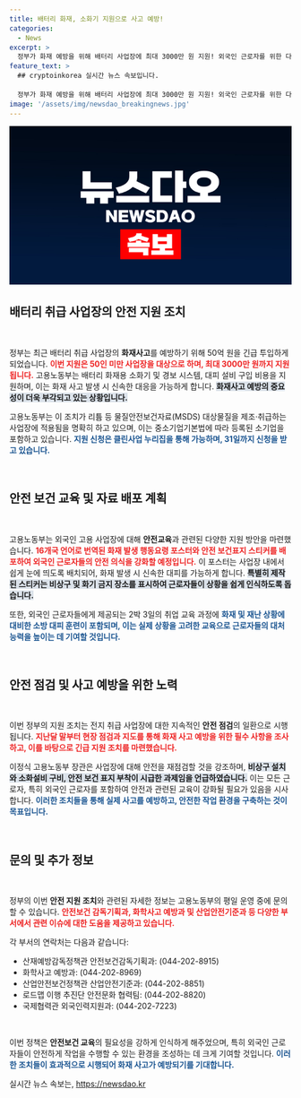 ```yaml
---
title: 배터리 화재, 소화기 지원으로 사고 예방!
categories:
  - News
excerpt: >
  정부가 화재 예방을 위해 배터리 사업장에 최대 3000만 원 지원! 외국인 근로자를 위한 다국어 안전 안내도 배포. 불안한 화재 안전, 이제는 안심하고 일할 수 있습니다! 클릭해서 자세히 알아보세요!
feature_text: >
  ## cryptoinkorea 실시간 뉴스 속보입니다.

  정부가 화재 예방을 위해 배터리 사업장에 최대 3000만 원 지원! 외국인 근로자를 위한 다국어 안전 안내도 배포. 불안한 화재 안전, 이제는 안심하고 일할 수 있습니다! 클릭해서 자세히 알아보세요!
image: '/assets/img/newsdao_breakingnews.jpg'
---
```


<p><img src="/assets/img/newsdao_breakingnews.jpg" alt="cryptoinkorea 속보" /></p>

<h2 data-ke-size="size26">배터리 취급 사업장의 안전 지원 조치</h2>

<p data-ke-size="size16">&nbsp;</p>

<p>정부는 최근 배터리 취급 사업장의 <b>화재사고</b>를 예방하기 위해 50억 원을 긴급 투입하게 되었습니다. <b><span style="color: #ee2323;">이번 지원은 50인 미만 사업장을 대상으로 하며, 최대 3000만 원까지 지원됩니다.</span></b> 고용노동부는 배터리 화재용 소화기 및 경보 시스템, 대피 설비 구입 비용을 지원하며, 이는 화재 사고 발생 시 신속한 대응을 가능하게 합니다. <b><span style="background-color: #21538527;">화재사고 예방의 중요성이 더욱 부각되고 있는 상황입니다.</span></b> </p>

<p>고용노동부는 이 조치가 리튬 등 물질안전보건자료(MSDS) 대상물질을 제조·취급하는 사업장에 적용됨을 명확히 하고 있으며, 이는 중소기업기본법에 따라 등록된 소기업을 포함하고 있습니다. <b><span style="color: #1a5490;">지원 신청은 클린사업 누리집을 통해 가능하며, 31일까지 신청을 받고 있습니다.</span></b></p>

<p data-ke-size="size16">&nbsp;</p>

<h2 data-ke-size="size26">안전 보건 교육 및 자료 배포 계획</h2>

<p data-ke-size="size16">&nbsp;</p>

<p>고용노동부는 외국인 고용 사업장에 대해 <b>안전교육</b>과 관련된 다양한 지원 방안을 마련했습니다. <b><span style="color: #ee2323;">16개국 언어로 번역된 화재 발생 행동요령 포스터와 안전 보건표지 스티커를 배포하여 외국인 근로자들의 안전 의식을 강화할 예정입니다.</span></b> 이 포스터는 사업장 내에서 쉽게 눈에 띄도록 배치되어, 화재 발생 시 신속한 대피를 가능하게 합니다. <b><span style="background-color: #21538527;">특별히 제작된 스티커는 비상구 및 화기 금지 장소를 표시하여 근로자들이 상황을 쉽게 인식하도록 돕습니다.</span></b></p>

<p>또한, 외국인 근로자들에게 제공되는 2박 3일의 취업 교육 과정에 <b><span style="color: #1a5490;">화재 및 재난 상황에 대비한 소방 대피 훈련이 포함되며, 이는 실제 상황을 고려한 교육으로 근로자들의 대처 능력을 높이는 데 기여할 것입니다.</span></b> </p>

<p data-ke-size="size16">&nbsp;</p> 

<h2 data-ke-size="size26">안전 점검 및 사고 예방을 위한 노력</h2>

<p data-ke-size="size16">&nbsp;</p>

<p>이번 정부의 지원 조치는 전지 취급 사업장에 대한 지속적인 <b>안전 점검</b>의 일환으로 시행됩니다. <b><span style="color: #ee2323;">지난달 말부터 현장 점검과 지도를 통해 화재 사고 예방을 위한 필수 사항을 조사하고, 이를 바탕으로 긴급 지원 조치를 마련했습니다.</span></b> </p>

<p>이정식 고용노동부 장관은 사업장에 대해 안전을 재점검할 것을 강조하며, <b><span style="background-color: #21538527;">비상구 설치와 소화설비 구비, 안전 보건 표지 부착이 시급한 과제임을 언급하였습니다.</span></b> 이는 모든 근로자, 특히 외국인 근로자를 포함하여 안전과 관련된 교육이 강화될 필요가 있음을 시사합니다. <b><span style="color: #1a5490;">이러한 조치들을 통해 실제 사고를 예방하고, 안전한 작업 환경을 구축하는 것이 목표입니다.</span></b></p>

<p data-ke-size="size16">&nbsp;</p>

<h2 data-ke-size="size26">문의 및 추가 정보</h2>

<p data-ke-size="size16">&nbsp;</p>

<p>정부의 이번 <b>안전 지원 조치</b>와 관련된 자세한 정보는 고용노동부의 평일 운영 중에 문의할 수 있습니다. <b><span style="color: #ee2323;">안전보건 감독기획과, 화학사고 예방과 및 산업안전기준과 등 다양한 부서에서 관련 이슈에 대한 도움을 제공하고 있습니다.</span></b> </p>

<p>각 부서의 연락처는 다음과 같습니다: </p>

<ul>
    <li>산재예방감독정책관 안전보건감독기획과: (044-202-8915)</li>
    <li>화학사고 예방과: (044-202-8969)</li>
    <li>산업안전보건정책관 산업안전기준과: (044-202-8851)</li>
    <li>로드맵 이행 추진단 안전문화 협력팀: (044-202-8820)</li>
    <li>국제협력관 외국인력지원과: (044-202-7223)</li>
</ul>

<p data-ke-size="size16">&nbsp;</p>

<p>이번 정책은 <b>안전보건 교육</b>의 필요성을 강하게 인식하게 해주었으며, 특히 외국인 근로자들이 안전하게 작업을 수행할 수 있는 환경을 조성하는 데 크게 기여할 것입니다. <b><span style="color: #1a5490;">이러한 조치들이 효과적으로 시행되어 화재 사고가 예방되기를 기대합니다.</span></b></p>
실시간 뉴스 속보는, <a href="https://newsdao.kr" rel="dofollow">https://newsdao.kr</a>


